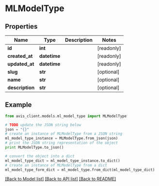 # MLModelType


## Properties

Name | Type | Description | Notes
------------ | ------------- | ------------- | -------------
**id** | **int** |  | [readonly]
**created_at** | **datetime** |  | [readonly]
**updated_at** | **datetime** |  | [readonly]
**slug** | **str** |  | [optional]
**name** | **str** |  | [optional]
**description** | **str** |  | [optional]

## Example

```python
from avis_client.models.ml_model_type import MLModelType

# TODO update the JSON string below
json = "{}"
# create an instance of MLModelType from a JSON string
ml_model_type_instance = MLModelType.from_json(json)
# print the JSON string representation of the object
print MLModelType.to_json()

# convert the object into a dict
ml_model_type_dict = ml_model_type_instance.to_dict()
# create an instance of MLModelType from a dict
ml_model_type_form_dict = ml_model_type.from_dict(ml_model_type_dict)
```
[[Back to Model list]](../README.md#documentation-for-models) [[Back to API list]](../README.md#documentation-for-api-endpoints) [[Back to README]](../README.md)

